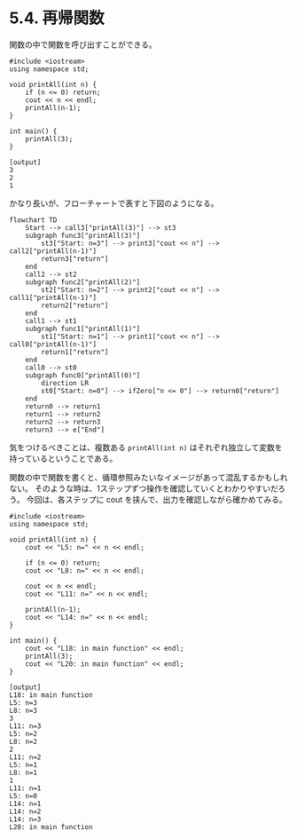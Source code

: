 # 5.4. 再帰関数

関数の中で関数を呼び出すことができる。

```cpp:line-numbers
#include <iostream>
using namespace std;

void printAll(int n) {
    if (n <= 0) return;
    cout << n << endl;
    printAll(n-1);
}

int main() {
    printAll(3);
}
```

```
[output]
3
2
1
```

かなり長いが、フローチャートで表すと下図のようになる。

```mermaid
flowchart TD
    Start --> call3["printAll(3)"] --> st3
    subgraph func3["printAll(3)"]
        st3["Start: n=3"] --> print3["cout << n"] --> call2["printAll(n-1)"]
        return3["return"]
    end
    call2 --> st2
    subgraph func2["printAll(2)"]
        st2["Start: n=2"] --> print2["cout << n"] --> call1["printAll(n-1)"]
        return2["return"]
    end
    call1 --> st1
    subgraph func1["printAll(1)"]
        st1["Start: n=1"] --> print1["cout << n"] --> call0["printAll(n-1)"]
        return1["return"]
    end
    call0 --> st0
    subgraph func0["printAll(0)"]
        direction LR
        st0["Start: n=0"] --> ifZero["n <= 0"] --> return0["return"]
    end
    return0 --> return1
    return1 --> return2
    return2 --> return3
    return3 --> e["End"]
```

気をつけるべきことは、複数ある `printAll(int n)` はそれぞれ独立して変数を持っているということである。

関数の中で関数を書くと、循環参照みたいなイメージがあって混乱するかもしれない。
そのような時は、1ステップずつ操作を確認していくとわかりやすいだろう。
今回は、各ステップに cout を挟んで、出力を確認しながら確かめてみる。

```cpp:line-numbers
#include <iostream>
using namespace std;

void printAll(int n) {
    cout << "L5: n=" << n << endl;

    if (n <= 0) return;
    cout << "L8: n=" << n << endl;

    cout << n << endl;
    cout << "L11: n=" << n << endl;

    printAll(n-1);
    cout << "L14: n=" << n << endl;
}

int main() {
    cout << "L18: in main function" << endl;
    printAll(3);
    cout << "L20: in main function" << endl;
}
```

```
[output]
L18: in main function
L5: n=3
L8: n=3
3
L11: n=3
L5: n=2
L8: n=2
2
L11: n=2
L5: n=1
L8: n=1
1
L11: n=1
L5: n=0
L14: n=1
L14: n=2
L14: n=3
L20: in main function
```

